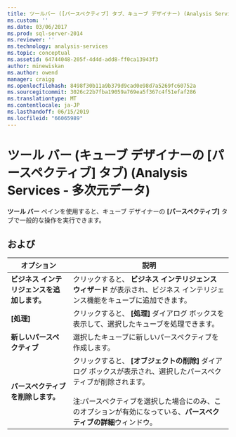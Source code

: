 ```yaml
---
title: ツールバー ([パースペクティブ] タブ、キューブ デザイナー) (Analysis Services - 多次元データ) |Microsoft Docs
ms.custom: ''
ms.date: 03/06/2017
ms.prod: sql-server-2014
ms.reviewer: ''
ms.technology: analysis-services
ms.topic: conceptual
ms.assetid: 64744048-205f-4d4d-add8-ff0ca13943f3
author: minewiskan
ms.author: owend
manager: craigg
ms.openlocfilehash: 8498f30b11a9b379d9cad0e98d7a5269fc60752a
ms.sourcegitcommit: 3026c22b7fba19059a769ea5f367c4f51efaf286
ms.translationtype: MT
ms.contentlocale: ja-JP
ms.lasthandoff: 06/15/2019
ms.locfileid: "66065989"
---
```

# <a name="toolbar-perspectives-tab-cube-designer-analysis-services---multidimensional-data"></a>ツール バー (キューブ デザイナーの [パースペクティブ] タブ) (Analysis Services - 多次元データ)
  **ツール バー** ペインを使用すると、キューブ デザイナーの **[パースペクティブ]** タブで一般的な操作を実行できます。  
  
## <a name="options"></a>および  
  
|オプション|説明|  
|------------|-----------------|  
|**ビジネス インテリジェンスを追加します。**|クリックすると、 **ビジネス インテリジェンス ウィザード** が表示され、ビジネス インテリジェンス機能をキューブに追加できます。|  
|**[処理]**|クリックすると、 **[処理]** ダイアログ ボックスを表示して、選択したキューブを処理できます。|  
|**新しいパースペクティブ**|選択したキューブに新しいパースペクティブを作成します。|  
|**パースペクティブを削除します。**|クリックすると、 **[オブジェクトの削除]** ダイアログ ボックスが表示され、選択したパースペクティブが削除されます。<br /><br /> 注:パースペクティブを選択した場合にのみ、このオプションが有効になっている、**パースペクティブの詳細**ウィンドウ。|  
  
  
